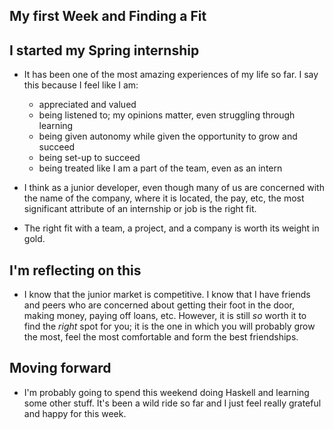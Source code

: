 ## My first Week and Finding a Fit

## I started my Spring internship

- It has been one of the most amazing experiences of my life so far. I say this because I feel like I am:
  - appreciated and valued
  - being listened to; my opinions matter, even struggling through learning
  - being given autonomy while given the opportunity to grow and succeed
  - being set-up to succeed
  - being treated like I am a part of the team, even as an intern
  
- I think as a junior developer, even though many of us are concerned with the name of the company,
  where it is located, the pay, etc, the most significant attribute of an internship or job is the right fit.
- The right fit with a team, a project, and a company is worth its weight in gold. 

## I'm reflecting on this

- I know that the junior market is competitive. I know that I have friends and peers who are concerned about
  getting their foot in the door, making money, paying off loans, etc. However, it is still *so* worth it to find
  the *right* spot for you; it is the one in which you will probably grow the most, feel the most comfortable
  and form the best friendships. 
  
## Moving forward

- I'm probably going to spend this weekend doing Haskell and learning some other stuff. It's been a wild ride
  so far and I just feel really grateful and happy for this week. 
  
  
